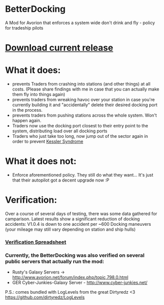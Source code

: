 # BetterDocking
A Mod for Avorion that enforces a system wide don't drink and fly - policy for tradeship pilots
# [Download current release](https://github.com/kalvindukes/BetterDocking/releases/latest)


# What it does:
- prevents Traders from crashing into stations (and other things) at all costs. (Please share findings with me in case that you can actually make them fly into things again)
- prevents traders from wreaking havoc over your station in case you're currently building it and "accidentally" delete their desired docking port in the process.
- prevents traders from pushing stations across the whole system. Won't happen again.
- Traders now use the docking port closest to their entry point to the system, distributing load over all docking ports
- Traders who just take too long, now jump out of the sector again in order to prevent [Kessler Syndrome](https://en.wikipedia.org/wiki/Kessler_syndrome)

# What it does not:
- Enforce aforementioned policy. They still do what they want... It's just that their autopilot got a decent upgrade now :P

# Verification:
Over a course of several days of testing, there was some data gathered for camparison. Latest results show a significant reduction of docking accidents: V1.0.4 is down to one accident per ~600 Docking maneuvers (your mileage may still vary depending on station and ship hulls)
### [Verification Spreadsheet](https://docs.google.com/spreadsheets/d/1ooArG5W_RZ0M1ktaxVaVZc6sj4Kc_Lm_VGAfAW4I1QM/edit?usp=sharing)
### Currently, the BetterDocking was also verified on several public servers that actually run the mod:
 - Rusty's Galaxy Servers -> http://www.avorion.net/forum/index.php/topic,798.0.html
 - GER Cyber-Junkies-Galaxy Server - http://www.cyber-junkies.net/



P.S.:
comes bundled with LogLevels from the great Dirtyredz <3
https://github.com/dirtyredz/LogLevels
